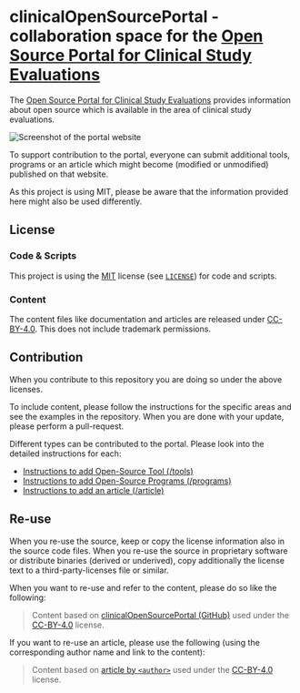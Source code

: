 # clinicalOpenSourcePortal - collaboration space for the [Open Source Portal for Clinical Study Evaluations](https://www.glacon.eu/portal/)

The [Open Source Portal for Clinical Study Evaluations](https://www.glacon.eu/portal/) provides information about open source which is available in the area of clinical study evaluations.

![Screenshot of the portal website](./img/portal_screen.png)


To support contribution to the portal, everyone can submit additional tools, programs or an article which might become (modified or unmodified) published on that website.

As this project is using MIT, please be aware that the information provided here might also be used differently.


## License

### Code & Scripts

This project is using the [MIT](http://www.opensource.org/licenses/MIT "The MIT License | Open Source Initiative") license (see [`LICENSE`](LICENSE)) for code and scripts.

### Content

The content files like documentation and articles are released under [CC-BY-4.0](https://creativecommons.org/licenses/by/4.0/). This does not include trademark permissions.

## Contribution

When you contribute to this repository you are doing so under the above licenses.

To include content, please follow the instructions for the specific areas and see the examples in the repository. When you are done with your update, please perform a pull-request. 

Different types can be contributed to the portal. Please look into the detailed instructions for each:

- [Instructions to add Open-Source Tool (/tools)](instructions_tools.md)
- [Instructions to add Open-Source Programs (/programs)](instructions_programs.md)
- [Instructions to add an article (/article)](instructions_article.md)

## Re-use

When you re-use the source, keep or copy the license information also in the source code files. When you re-use the source in proprietary software or distribute binaries (derived or underived), copy additionally the license text to a third-party-licenses file or similar.

When you want to re-use and refer to the content, please do so like the following:

> Content based on [clinicalOpenSourcePortal (GitHub)](https://github.com/KatjaGlassConsulting/clinicalOpenSourcePortal) used under the [CC-BY-4.0](https://creativecommons.org/licenses/by/4.0/) license.

If you want to re-use an article, please use the following (using the corresponding author name and link to the content):

> Content based on [article by `<author>`](https://github.com/KatjaGlassConsulting/clinicalOpenSourcePortal/blob/main/article/2018-12-14-OSGeneral.md) used under the [CC-BY-4.0](https://creativecommons.org/licenses/by/4.0/) license.